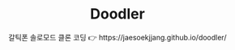 <h1 align='center'>Doodler</h1>
<p align='center'>갈틱폰 솔로모드 클론 코딩 👉 https://jaesoekjjang.github.io/doodler/</p>
